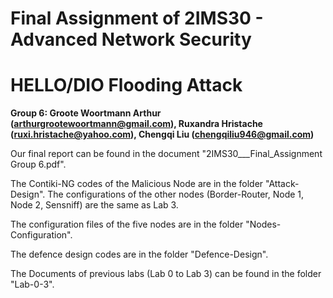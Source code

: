 # Final Assignment of 2IMS30 - Advanced Network Security 

# HELLO/DIO Flooding Attack

**Group 6:  Groote Woortmann Arthur (arthurgrootewoortmann@gmail.com), Ruxandra Hristache (ruxi.hristache@yahoo.com), Chengqi Liu (chengqiliu946@gmail.com)**

Our final report can be found in the document "2IMS30___Final_Assignment Group 6.pdf".

The Contiki-NG codes of the Malicious Node are in the folder "Attack-Design". The configurations of the other nodes (Border-Router, Node 1, Node 2, Sensniff) are the same as Lab 3.

The configuration files of the five nodes are in the folder "Nodes-Configuration".

The defence design codes are in the folder "Defence-Design".

The Documents of previous labs (Lab 0 to Lab 3) can be found in the folder "Lab-0-3".



